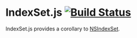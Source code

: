 # IndexSet.js [![Build Status](https://next.travis-ci.org/paddle8/index-set.png)](https://next.travis-ci.org/paddle8/index-set)

IndexSet.js provides a corollary to [NSIndexSet](http://developer.apple.com/library/ios/#documentation/cocoa/conceptual/Collections/Articles/).